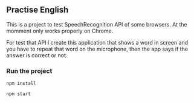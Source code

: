 ## Practise English

This is a project to test SpeechRecognition API of some browsers. At the momment only works properly on Chrome.

For test that API I create this application that shows a word in screen and you have to repeat that word on the microphone, then the app says if the answer is correct or not.

### Run the project

```
npm install
```

```
npm start
```
